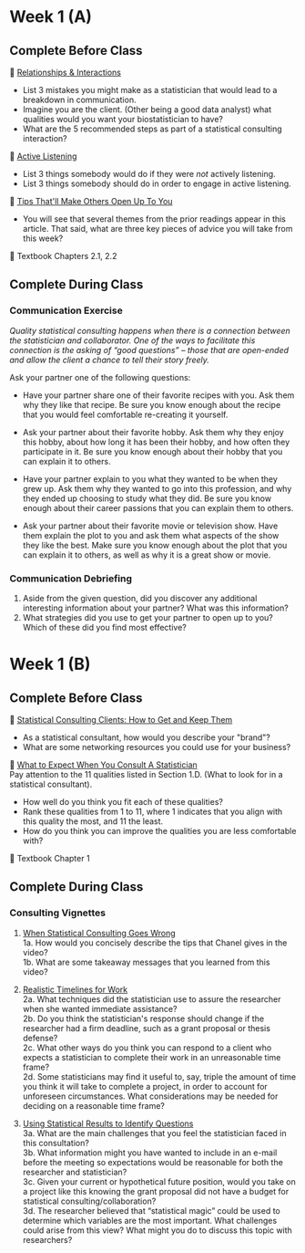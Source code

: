 # Week 1 (A)

## Complete Before Class

📖 [Relationships & Interactions](https://magazine.amstat.org/blog/2009/09/01/heartofastatcareersept09/)<br />
* List 3 mistakes you might make as a statistician that would lead to a breakdown in communication.
* Imagine you are the client. (Other being a good data analyst) what qualities would you want your biostatistician to have?
* What are the 5 recommended steps as part of a statistical consulting interaction?

🎥 [Active Listening](https://www.youtube.com/watch?v=7wUCyjiyXdg)<br />
* List 3 things somebody would do if they were *not* actively listening.
* List 3 things somebody should do in order to engage in active listening.

📖 [Tips That'll Make Others Open Up To You](tips-to-open.md)<br />
* You will see that several themes from the prior readings appear in this article. That said, what are three key pieces of advice you will take from this week?

📖 Textbook Chapters 2.1, 2.2

## Complete During Class

### Communication Exercise
*Quality statistical consulting happens when there is a connection between the statistician and collaborator. One of the ways to facilitate this connection is the asking of “good questions” – those that are open-ended and allow the client a chance to tell their story freely.*  

Ask your partner one of the following questions:

* Have your partner share one of their favorite recipes with you. Ask them why they like that recipe. Be sure you know enough about the recipe that you would feel comfortable re-creating it yourself.

* Ask your partner about their favorite hobby. Ask them why they enjoy this hobby, about how long it has been their hobby, and how often they participate in it. Be sure you know enough about their hobby that you can explain it to others.

* Have your partner explain to you what they wanted to be when they grew up. Ask them why they wanted to go into this profession, and why they ended up choosing to study what they did. Be sure you know enough about their career passions that you can explain them to others.

* Ask your partner about their favorite movie or television show. Have them explain the plot to you and ask them what aspects of the show they like the best. Make sure you know enough about the plot that you can explain it to others, as well as why it is a great show or movie.

### Communication Debriefing

1. Aside from the given question, did you discover any additional interesting information about your partner? What was this information?
2. What strategies did you use to get your partner to open up to you? Which of these did you find most effective?


# Week 1 (B)

## Complete Before Class

📖 [Statistical Consulting Clients: How to Get and Keep Them](https://stattrak.amstat.org/2022/02/01/statistical-consulting/)<br />
* As a statistical consultant, how would you describe your "brand"?
* What are some networking resources you could use for your business?

📖 [What to Expect When You Consult A Statistician](https://community.amstat.org/cnsl/forclients/expect-content)<br />
Pay attention to the 11 qualities listed in Section 1.D. (What to look for in a statistical consultant).
* How well do you think you fit each of these qualities?
* Rank these qualities from 1 to 11, where 1 indicates that you align with this quality the most, and 11 the least.
* How do you think you can improve the qualities you are less comfortable with?

📖 Textbook Chapter 1

## Complete During Class

### Consulting Vignettes 

1. [When Statistical Consulting Goes Wrong](https://www.youtube.com/watch?v=W4PI8Y49Q_s&t=101s)  
   1a. How would you concisely describe the tips that Chanel gives in the video?  
   1b. What are some takeaway messages that you learned from this video?  

2. [Realistic Timelines for Work](https://www.youtube.com/watch?v=ueF1oe0ct4s)  
   2a. What techniques did the statistician use to assure the researcher when she wanted immediate assistance?  
   2b. Do you think the statistician's response should change if the researcher had a firm deadline, such as a grant proposal or thesis defense?  
   2c. What other ways do you think you can respond to a client who expects a statistician to complete their work in an unreasonable time frame?  
   2d. Some statisticians may find it useful to, say, triple the amount of time you think it will take to complete a project, in order to account for unforeseen circumstances. What considerations may be needed for deciding on a reasonable time frame?  

3. [Using Statistical Results to Identify Questions](https://www.youtube.com/watch?v=upkMfMF0k2k)  
   3a. What are the main challenges that you feel the statistician faced in this consultation?  
   3b. What information might you have wanted to include in an e-mail before the meeting so expectations would be reasonable for both the researcher and statistician?  
   3c. Given your current or hypothetical future position, would you take on a project like this knowing the grant proposal did not have a budget for statistical consulting/collaboration?  
   3d. The researcher believed that “statistical magic” could be used to determine which variables are the most important. What challenges could arise from this view? What might you do to discuss this topic with researchers?  


